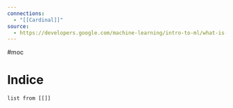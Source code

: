```yaml
---
connections:
  - "[[Cardinal]]"
source:
  - https://developers.google.com/machine-learning/intro-to-ml/what-is-ml?hl=it
---
```

#moc
# Indice
```dataview
list from [[]]
```

